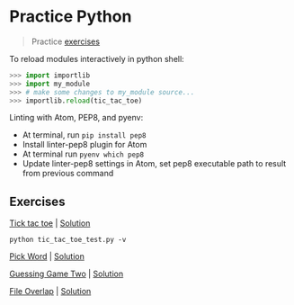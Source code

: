 # Practice Python

> Practice [exercises](http://www.practicepython.org/)

To reload modules interactively in python shell:

```python
>>> import importlib
>>> import my_module
>>> # make some changes to my_module source...
>>> importlib.reload(tic_tac_toe)
```

Linting with Atom, PEP8, and pyenv:

* At terminal, run `pip install pep8`
* Install linter-pep8 plugin for Atom
* At terminal run `pyenv which pep8`
* Update linter-pep8 settings in Atom, set pep8 executable path to result from previous command

## Exercises

[Tick tac toe](http://www.practicepython.org/exercise/2016/08/03/28-tic-tac-toe-game.html) | [Solution](solutions/tic_tac_toe.py)

```shell
python tic_tac_toe_test.py -v
```

[Pick Word](http://www.practicepython.org/exercise/2016/09/24/30-pick-word.html) | [Solution](solutions/pick_word.py)

[Guessing Game Two](http://www.practicepython.org/exercise/2015/11/01/25-guessing-game-two.html) | [Solution](solutions/guess_game_2.py)

[File Overlap](http://www.practicepython.org/exercise/2014/12/14/23-file-overlap.html) | [Solution](solutions/file_overlap.py)
